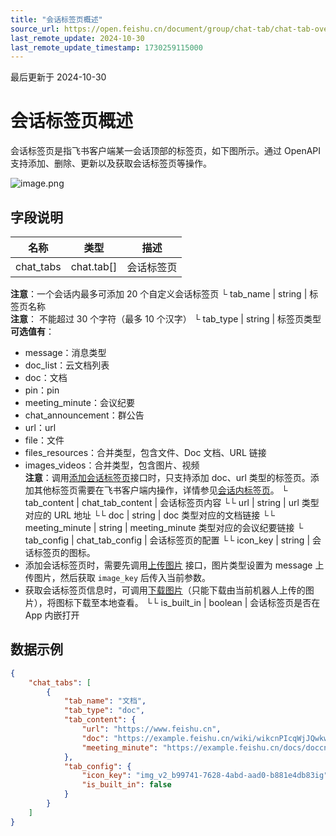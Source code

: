 ```yaml
---
title: "会话标签页概述"
source_url: https://open.feishu.cn/document/group/chat-tab/chat-tab-overview
last_remote_update: 2024-10-30
last_remote_update_timestamp: 1730259115000
---
```

最后更新于 2024-10-30

# 会话标签页概述

会话标签页是指飞书客户端某一会话顶部的标签页，如下图所示。通过 OpenAPI 支持添加、删除、更新以及获取会话标签页等操作。

![image.png](https://sf3-cn.feishucdn.com/obj/open-platform-opendoc/367d6fb12bb5537cea5140a72d31f941_ubSnJ4Uknk.png?height=1602&lazyload=true&maxWidth=600&width=1840)

## 字段说明

名称 | 类型 | 描述
--- | --- | ---
chat_tabs | chat.tab[] | 会话标签页  
**注意**：一个会话内最多可添加 20 个自定义会话标签页
└ tab_name | string | 标签页名称  
**注意**： 不能超过 30 个字符（最多 10 个汉字）
└ tab_type | string | 标签页类型  
**可选值有**：  
- message：消息类型  
- doc_list：云文档列表  
- doc：文档  
- pin：pin  
- meeting_minute：会议纪要  
- chat_announcement：群公告  
- url：url  
- file：文件  
- files_resources：合并类型，包含文件、Doc 文档、URL 链接  
- images_videos：合并类型，包含图片、视频  
**注意**：调用[添加会话标签页](https://open.feishu.cn/document/uAjLw4CM/ukTMukTMukTM/reference/im-v1/chat-tab/create)接口时，只支持添加 doc、url 类型的标签页。添加其他标签页需要在飞书客户端内操作，详情参见[会话内标签页](https://www.feishu.cn/hc/zh-CN/articles/536850681075)。
└ tab_content | chat_tab_content | 会话标签页内容
└└ url | string | url 类型对应的 URL 地址
└└ doc | string | doc 类型对应的文档链接
└└ meeting_minute | string | meeting_minute 类型对应的会议纪要链接
└ tab_config | chat_tab_config | 会话标签页的配置
└└ icon_key | string | 会话标签页的图标。  
- 添加会话标签页时，需要先调用[上传图片](https://open.feishu.cn/document/uAjLw4CM/ukTMukTMukTM/reference/im-v1/image/create) 接口，图片类型设置为 message 上传图片，然后获取 `image_key` 后传入当前参数。  
- 获取会话标签页信息时，可调用[下载图片](https://open.feishu.cn/document/uAjLw4CM/ukTMukTMukTM/reference/im-v1/image/get)（只能下载由当前机器人上传的图片），将图标下载至本地查看。
└└ is_built_in | boolean | 会话标签页是否在 App 内嵌打开

## 数据示例

```json
{
    "chat_tabs": [
        {
            "tab_name": "文档",
            "tab_type": "doc",
            "tab_content": {
                "url": "https://www.feishu.cn",
                "doc": "https://example.feishu.cn/wiki/wikcnPIcqWjJQwkwDzrB9t40123xz",
                "meeting_minute": "https://example.feishu.cn/docs/doccnvIXbV22i6hSD3utar4123dx"
            },
            "tab_config": {
                "icon_key": "img_v2_b99741-7628-4abd-aad0-b881e4db83ig",
                "is_built_in": false
            }
        }
    ]
}
```
